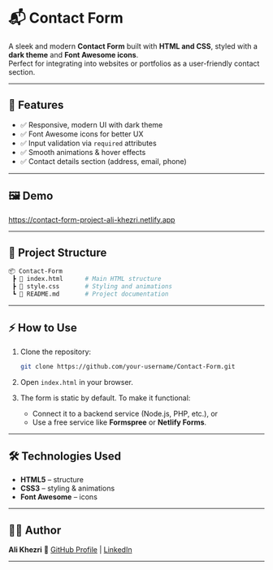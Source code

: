 # 📬 Contact Form

A sleek and modern **Contact Form** built with **HTML and CSS**, styled with a **dark theme** and **Font Awesome icons**.  
Perfect for integrating into websites or portfolios as a user-friendly contact section.

---

## 🚀 Features
- ✅ Responsive, modern UI with dark theme  
- ✅ Font Awesome icons for better UX  
- ✅ Input validation via `required` attributes  
- ✅ Smooth animations & hover effects  
- ✅ Contact details section (address, email, phone)  

---

## 🖼️ Demo
https://contact-form-project-ali-khezri.netlify.app

---

## 📂 Project Structure
```bash
📦 Contact-Form
 ┣ 📜 index.html      # Main HTML structure
 ┣ 📜 style.css       # Styling and animations
 ┗ 📜 README.md       # Project documentation
````

---

## ⚡ How to Use

1. Clone the repository:

   ```bash
   git clone https://github.com/your-username/Contact-Form.git
   ```
2. Open `index.html` in your browser.
3. The form is static by default. To make it functional:

   * Connect it to a backend service (Node.js, PHP, etc.), or
   * Use a free service like **Formspree** or **Netlify Forms**.

---

## 🛠️ Technologies Used

* **HTML5** – structure
* **CSS3** – styling & animations
* **Font Awesome** – icons

---

## 👨‍💻 Author

**Ali Khezri**
📌 [GitHub Profile](https://github.com/ali-khezri) | [LinkedIn](https://www.linkedin.com/in/ali-khezri)

---

